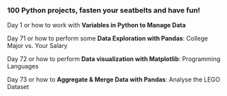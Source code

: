 ### 100 Python projects, fasten your seatbelts and have fun!

Day 1 or how to work with __Variables in Python to Manage Data__

Day 71 or how to perform some __Data Exploration with Pandas__: College Major vs. Your Salary

Day 72 or how to perform __Data visualization with Matplotlib__: Programming Languages

Day 73 or how to __Aggregate & Merge Data with Pandas__: Analyse the LEGO Dataset

